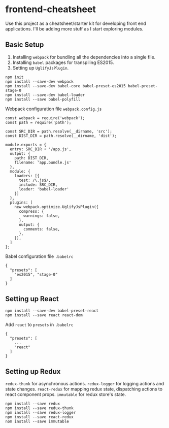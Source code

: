 # frontend-cheatsheet
Use this project as a cheatsheet/starter kit for developing front end applications. I'll be adding more stuff as I start exploring modules.

## Basic Setup
1. Installing `webpack` for bundling all the dependencies into a single file.
2. Installing `babel` packages for transpiling ES2015.
3. Setting up `UglifyJsPlugin`.

```
npm init
npm install --save-dev webpack
npm install --save-dev babel-core babel-preset-es2015 babel-preset-stage-0
npm install --save-dev babel-loader
npm install --save babel-polyfill
```
Webpack configuration file `webpack.config.js`
```
const webpack = require('webpack');
const path = require('path');

const SRC_DIR = path.resolve(__dirname, 'src');
const DIST_DIR = path.resolve(__dirname, 'dist');

module.exports = {
  entry: SRC_DIR + '/app.js',
  output: {
    path: DIST_DIR,
    filename: 'app.bundle.js'
  },
  module: {
    loaders: [{
      test: /\.js$/,
      include: SRC_DIR,
      loader: 'babel-loader'
    }]
  },
  plugins: [
    new webpack.optimize.UglifyJsPlugin({
      compress: {
        warnings: false,
      },
      output: {
        comments: false,
      },
    }),
  ]
};
```
Babel configuration file `.babelrc`
```
{
  "presets": [
    "es2015", "stage-0"
  ]
}
```

## Setting up React
```
npm install --save-dev babel-preset-react
npm install --save react react-dom
```
Add `react` to `presets` in `.babelrc`
```
{
  "presets": [
    ...
    "react"
  ]
}
```

## Setting up Redux
`redux-thunk` for asynchronous actions.
`redux-logger` for logging actions and state changes.
`react-redux` for mapping redux state, dispatching actions to react component props.
`immutable` for redux store's state.
```
npm install --save redux
npm install --save redux-thunk
npm install --save redux-logger
npm install --save react-redux
nom install --save immutable
```
